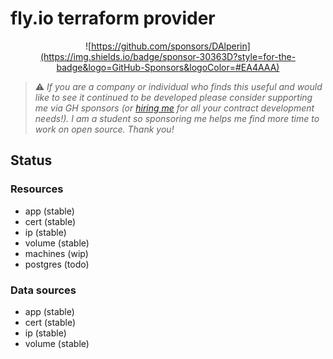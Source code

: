 # fly.io terraform provider

<div style="text-align: center;">

![https://github.com/sponsors/DAlperin](https://img.shields.io/badge/sponsor-30363D?style=for-the-badge&logo=GitHub-Sponsors&logoColor=#EA4AAA)

</div>

> ⚠️ _If you are a company or individual who finds this useful and would like to see it continued to be developed please consider supporting me via GH sponsors (or [hiring me](https://dov.dev) for all your contract development needs!). I am a student so sponsoring me helps me find more time to work on open source. Thank you!_

## Status

### Resources
- app (stable)
- cert (stable)
- ip (stable)
- volume (stable)
- machines (wip)
- postgres (todo)

### Data sources
- app (stable)
- cert (stable)
- ip (stable)
- volume (stable)
